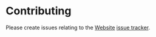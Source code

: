 # Contributing

Please  create issues relating to the [Website](http://www.savusavufishing.com/) [issue tracker](https://github.com/jtmitchell/savusavufishing/issues/new).
